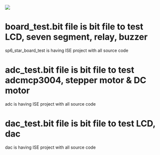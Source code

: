 ![](img/filenameIMG1 )







# board_test.bit file is bit file to test LCD, seven segment, relay, buzzer 
sp6_star_board_test is having ISE project with all source code 

# adc_test.bit file is bit file to test adcmcp3004, stepper motor & DC motor 
adc is having ISE project with all source code 

# dac_test.bit file is bit file to test LCD, dac 
dac is having ISE project with all source code 
